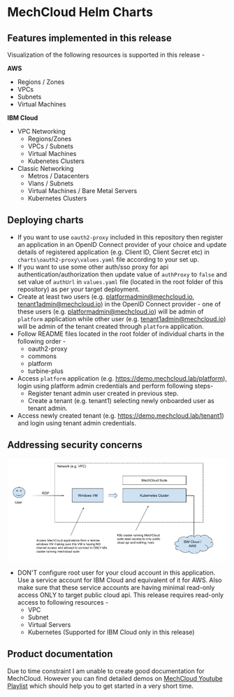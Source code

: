 # MechCloud Helm Charts

## Features implemented in this release
Visualization of the following resources is supported in this release -

**AWS**
 * Regions / Zones
 * VPCs
 * Subnets
 * Virtual Machines

**IBM Cloud**
* VPC Networking
  - Regions/Zones
  - VPCs / Subnets
  - Virtual Machines
  - Kubenetes Clusters 
* Classic Networking
  - Metros / Datacenters
  - Vlans / Subnets
  - Virtual Machines / Bare Metal Servers
  - Kubernetes Clusters

## Deploying charts
* If you want to use `oauth2-proxy` included in this repository then register an application in an OpenID Connect provider of your choice and update details of registered application (e.g. Client ID, Client Secret etc) in `charts\oauth2-proxy\values.yaml` file according to your set up.
* If you want to use some other auth/sso proxy for api authentication/authorization then update value of `authProxy` to `false` and set value of `authUrl` in `values.yaml` file (located in the root folder of this repository) as per your target deployment.
* Create at least two users (e.g. platformadmin@mechcloud.io, tenant1admin@mechcloud.io) in the  OpenID Connect provider - one of these users (e.g. platformadmin@mechcloud.io) will be admin of `platform` application while other user (e.g. tenant1admin@mechcloud.io) will be admin of the tenant created through `platform` application.
* Follow README files located in the root folder of individual charts in the following order -
  - oauth2-proxy
  - commons
  - platform
  - turbine-plus
* Access `platform` application (e.g. https://demo.mechcloud.lab/platform), login using platform admin credentials and perform following steps-
  - Register tenant admin user created in previous step.
  - Create a tenant (e.g. tenant1) selecting newly onboarded user as tenant admin.
* Access newly created tenant (e.g. https://demo.mechcloud.lab/tenant1) and login using tenant admin credentials.


## Addressing security concerns

![Recommended secure deployment](https://raw.githubusercontent.com/mechcloud/mechcloud-site-content/master/images/mechcloud/mechcloud-recommended-setup.png)

* DON'T configure root user for your cloud account in this application. Use a service account for IBM Cloud and equivalent of it for AWS. Also make sure that these service accounts are having minimal read-only access ONLY to target public cloud api. This release requires read-only access to following resources -
  - VPC
  - Subnet
  - Virtual Servers
  - Kubernetes (Supported for IBM Cloud only in this release)

## Product documentation
Due to time constraint I am unable to create good documentation for MechCloud. However you can find detailed demos on [MechCloud Youtube Playlist](https://www.youtube.com/playlist?list=PLKIm9A1s_m4wgyo0IKHtKSuvOvrVYfric) which should help you to get started in a very short time.
  
